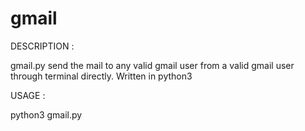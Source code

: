 # gmail

DESCRIPTION :

gmail.py send the mail to any valid gmail user from a valid gmail user through terminal directly.
Written in python3

USAGE :

python3 gmail.py
